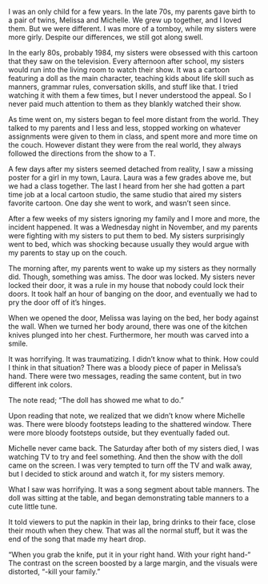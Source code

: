 I was an only child for a few years. In the late 70s, my parents gave birth to a pair of twins, Melissa and Michelle. We grew up together, and I loved them. But we were different. I was more of a tomboy, while my sisters were more girly. Despite our differences, we still got along swell. 

In the early 80s, probably 1984, my sisters were obsessed with this cartoon that they saw on the television. Every afternoon after school, my sisters would run into the living room to watch their show. It was a cartoon featuring a doll as the main character, teaching kids about life skill such as manners, grammar rules, conversation skills, and stuff like that. I tried watching it with them a few times, but I never understood the appeal. So I never paid much attention to them as they blankly watched their show. 

As time went on, my sisters began to feel more distant from the world. They talked to my parents and I less and less, stopped working on whatever assignments were given to them in class, and spent more and more time on the couch. However distant they were from the real world, they always followed the directions from the show to a T. 

A few days after my sisters seemed detached from reality, I saw a missing poster for a girl in my town, Laura. Laura was a few grades above me, but we had a class together. The last I heard from her she had gotten a part time job at a local cartoon studio, the same studio that aired my sisters favorite cartoon. One day she went to work, and wasn’t seen since.

After a few weeks of my sisters ignoring my family and I more and more, the incident happened. It was a Wednesday night in November, and my parents were fighting with my sisters to put them to bed. My sisters surprisingly went to bed, which was shocking because usually they would argue with my parents to stay up on the couch. 

The morning after, my parents went to wake up my sisters as they normally did. Though, something was amiss. The door was locked. My sisters never locked their door, it was a rule in my house that nobody could lock their doors. It took half an hour of banging on the door, and eventually we had to pry the door off of it’s hinges. 

When we opened the door, Melissa was laying on the bed, her body against the wall. When we turned her body around, there was one of the kitchen knives plunged into her chest. Furthermore, her mouth was carved into a smile.

It was horrifying. It was traumatizing. I didn’t know what to think. How could I think in that situation? There was a bloody piece of paper in Melissa’s hand. There were two messages, reading the same content, but in two different ink colors. 

The note read; “The doll has showed me what to do.”

Upon reading that note, we realized that we didn’t know where Michelle was. There were bloody footsteps leading to the shattered window. There were more bloody footsteps outside, but they eventually faded out. 

Michelle never came back. The Saturday after both of my sisters died, I was watching TV to try and feel something. And then the show with the doll came on the screen. I was very tempted to turn off the TV and walk away, but I decided to stick around and watch it, for my sisters memory.

What I saw was horrifying. It was a song segment about table manners. The doll was sitting at the table, and began demonstrating table manners to a cute little tune.

It told viewers to put the napkin in their lap, bring drinks to their face, close their mouth when they chew. That was all the normal stuff, but it was the end of the song that made my heart drop.

“When you grab the knife, put it in your right hand. With your right hand-“ The contrast on the screen boosted by a large margin, and the visuals were distorted, “-kill your family.”
